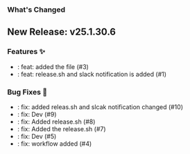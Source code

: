 ### What's Changed

## New Release: v25.1.30.6

### Features ✨

- : feat: added the file (#3)
- : feat: release.sh and slack notification is added  (#1)
### Bug Fixes 🐛

- : fix: added releas.sh and slcak notification changed (#10)
- : fix: Dev (#9)
- : fix: Added release.sh (#8)
- : fix: Added the release.sh (#7)
- : fix: Dev (#5)
- : fix: workflow added (#4)

